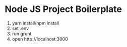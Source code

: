 # Node JS Project Boilerplate

1. yarn install/npm install
2. set .env
3. run grunt
4. open http://localhost:3000
